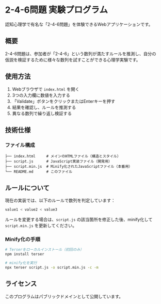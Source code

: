 # 2-4-6問題 実験プログラム

認知心理学で有名な「2-4-6問題」を体験できるWebアプリケーションです。

## 概要

2-4-6問題は、参加者が「2-4-6」という数列が満たすルールを推測し、自分の仮説を検証するために様々な数列を試すことができる心理学実験です。

## 使用方法

1. Webブラウザで `index.html` を開く
2. 3つの入力欄に数値を入力する
3. 「Validate」ボタンをクリックまたはEnterキーを押す
4. 結果を確認し、ルールを推測する
5. 異なる数列で繰り返し検証する

## 技術仕様

### ファイル構成
```
├── index.html     # メインのHTMLファイル（構造とスタイル）
├── script.js      # JavaScript実装ファイル（開発用）
├── script.min.js  # Minify化されたJavaScriptファイル（本番用）
└── README.md      # このファイル
```

## ルールについて

現在の実装では、以下のルールで数列を判定しています：

```javascript
value1 < value2 < value3
```

ルールを変更する場合は、`script.js` の該当箇所を修正した後、minify化して `script.min.js` を更新してください。

### Minify化の手順
```bash
# Terserをローカルインストール（初回のみ）
npm install terser
```

```bash
# minify化を実行
npx terser script.js -o script.min.js -c -m
```

## ライセンス

このプログラムはパブリックドメインとして公開しています。
